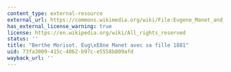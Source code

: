 ```yaml
---
content_type: external-resource
external_url: https://commons.wikimedia.org/wiki/File:Eugene_Manet_and_His_Daughter_at_Bougival_1881_Berthe_Morisot.jpg
has_external_license_warning: true
license: https://en.wikipedia.org/wiki/All_rights_reserved
status: ''
title: "Berthe Morisot. Eug\xE8ne Manet avec sa fille 1881"
uid: 73fa3009-415c-4062-b97c-e5558b809afd
wayback_url: ''
---
```

